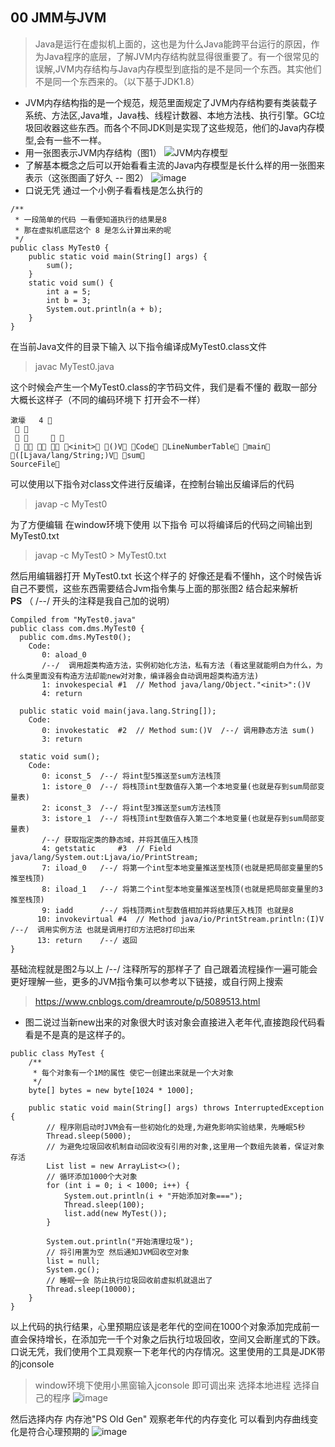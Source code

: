 00 JMM与JVM
--- 
>  Java是运行在虚拟机上面的，这也是为什么Java能跨平台运行的原因，作为Java程序的底层，了解JVM内存结构就显得很重要了。有一个很常见的误解,JVM内存结构与Java内存模型到底指的是不是同一个东西。其实他们不是同一个东西来的。（以下基于JDK1.8）
- JVM内存结构指的是一个规范，规范里面规定了JVM内存结构要有类装载子系统、方法区,Java堆，Java栈、线程计数器、本地方法栈、执行引擎。GC垃圾回收器这些东西。而各个不同JDK则是实现了这些规范，他们的Java内存模型,会有一些不一样。
- 用一张图表示JVM内存结构（图1）
![JVM内存模型](https://note.youdao.com/yws/api/personal/file/680F798F8D244BF58824F588B75E0A83?method=download&shareKey=96ca1c9d907b4e507331ad92921cf7ee)
- 了解基本概念之后可以开始看看主流的Java内存模型是长什么样的用一张图来表示（这张图画了好久 -- 图2）
![image](https://note.youdao.com/yws/api/personal/file/35F90A0122F442EDABC1E2A5B5DFDDE0?method=download&shareKey=b8e71533ca46a2b3904a5cf1cfc3973b)
- 口说无凭 通过一个小例子看看栈是怎么执行的
```
/**
 * 一段简单的代码 一看便知道执行的结果是8
 * 那在虚拟机底层这个 8 是怎么计算出来的呢
 */
public class MyTest0 {
    public static void main(String[] args) {
        sum();
    }
    static void sum() {
        int a = 5;
        int b = 3;
        System.out.println(a + b);
    }
}
```

在当前Java文件的目录下输入 以下指令编译成MyTest0.class文件
> javac MyTest0.java 

这个时候会产生一个MyTest0.class的字节码文件，我们是看不懂的 截取一部分大概长这样子（不同的编码环境下 打开会不一样）
```
漱壕   4 
  
  	  
     <init> ()V Code LineNumberTable main ([Ljava/lang/String;)V sum 
SourceFile 
```
可以使用以下指令对class文件进行反编译，在控制台输出反编译后的代码
> javap -c MyTest0

为了方便编辑 在window环境下使用 以下指令 可以将编译后的代码之间输出到MyTest0.txt
> javap -c MyTest0 > MyTest0.txt

然后用编辑器打开 MyTest0.txt 长这个样子的
好像还是看不懂hh，这个时候告诉自己不要慌，这些东西需要结合Jvm指令集与上面的那张图2 结合起来解析 </br> **PS** （ /--/ 开头的注释是我自己加的说明）

```
Compiled from "MyTest0.java"
public class com.dms.MyTest0 {
  public com.dms.MyTest0();
    Code:
       0: aload_0 
       /--/  调用超类构造方法，实例初始化方法，私有方法 (看这里就能明白为什么，为什么类里面没有构造方法却能new对对象，编译器会自动调用超类构造方法)
       1: invokespecial #1  // Method java/lang/Object."<init>":()V 
       4: return

  public static void main(java.lang.String[]);
    Code:
       0: invokestatic  #2  // Method sum:()V  /--/ 调用静态方法 sum()
       3: return

  static void sum();
    Code:
       0: iconst_5  /--/ 将int型5推送至sum方法栈顶
       1: istore_0  /--/ 将栈顶int型数值存入第一个本地变量(也就是存到sum局部变量表)
       2: iconst_3  /--/ 将int型3推送至sum方法栈顶
       3: istore_1  /--/ 将栈顶int型数值存入第二个本地变量(也就是存到sum局部变量表)
       /--/ 获取指定类的静态域，并将其值压入栈顶
       4: getstatic     #3  // Field java/lang/System.out:Ljava/io/PrintStream;
       7: iload_0   /--/ 将第一个int型本地变量推送至栈顶(也就是把局部变量里的5 推至栈顶)
       8: iload_1   /--/ 将第二个int型本地变量推送至栈顶(也就是把局部变量里的3 推至栈顶)
       9: iadd      /--/ 将栈顶两int型数值相加并将结果压入栈顶 也就是8
      10: invokevirtual #4  // Method java/io/PrintStream.println:(I)V /--/  调用实例方法 也就是调用打印方法把8打印出来
      13: return    /--/ 返回
}
```
基础流程就是图2与以上 /--/ 注释所写的那样子了 自己跟着流程操作一遍可能会更好理解一些，更多的JVM指令集可以参考以下链接，或自行网上搜索
> https://www.cnblogs.com/dreamroute/p/5089513.html

- 图二说过当新new出来的对象很大时该对象会直接进入老年代,直接跑段代码看看是不是真的是这样子的。
```
public class MyTest {
    /**
     * 每个对象有一个1M的属性 使它一创建出来就是一个大对象
     */
    byte[] bytes = new byte[1024 * 1000];

    public static void main(String[] args) throws InterruptedException {
        // 程序刚启动时JVM会有一些初始化的处理,为避免影响实验结果，先睡眠5秒
        Thread.sleep(5000);
        // 为避免垃圾回收机制自动回收没有引用的对象,这里用一个数组先装着，保证对象存活
        List list = new ArrayList<>();
        // 循环添加1000个大对象
        for (int i = 0; i < 1000; i++) {
            System.out.println(i + "开始添加对象===");
            Thread.sleep(100);
            list.add(new MyTest());
        }
        
        System.out.println("开始清理垃圾");
        // 将引用置为空 然后通知JVM回收空对象
        list = null;
        System.gc();
        // 睡眠一会 防止执行垃圾回收前虚拟机就退出了 
        Thread.sleep(10000);
    }
}
```
以上代码的执行结果，心里预期应该是老年代的空间在1000个对象添加完成前一直会保持增长，在添加完一千个对象之后执行垃圾回收，空间又会断崖式的下跌。口说无凭，我们使用个工具观察一下老年代的内存情况。这里使用的工具是JDK带的jconsole
> window环境下使用小黑窗输入jconsole 即可调出来 选择本地进程 选择自己的程序
![image](https://note.youdao.com/yws/api/personal/file/8F59626A076C4BFB9F4A729185BBC882?method=download&shareKey=766de2bbfa33eb92e4d378b9cc1ad5b4)


然后选择内存 内存池"PS Old Gen" 观察老年代的内存变化 可以看到内存曲线变化是符合心理预期的
![image](https://note.youdao.com/yws/api/personal/file/4F1BC047FA94497A81E8D5545FBD7B01?method=download&shareKey=31a3a343d5846a3c60cb7fa9ee49e9e7)